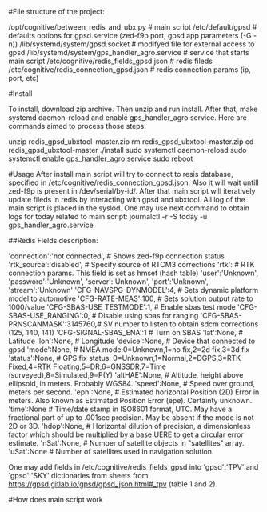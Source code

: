 #File structure of the project:

/opt/cognitive/between_redis_and_ubx.py      # main script
/etc/default/gpsd                            # defaults options for gpsd.service (zed-f9p port, gpsd app parameters (-G -n))
/lib/systemd/system/gpsd.socket              # modifyed file for external access to gpsd 
/lib/systemd/system/gps_handler_agro.service # service that starts main script
/etc/cognitive/redis_fields_gpsd.json        # redis fileds
/etc/cognitive/redis_connection_gpsd.json    # redis connection params (ip, port, etc)

#Install

To install, download zip archive. Then unzip and run install. After that, make systemd daemon-reload and enable gps_handler_agro service. Here are commands aimed to process those steps:

unzip redis_gpsd_ubxtool-master.zip
rm redis_gpsd_ubxtool-master.zip
cd redis_gpsd_ubxtool-master
./install
sudo systemctl daemon-reload
sudo systemctl enable gps_handler_agro.service
sudo reboot

#Usage
After install main script will try to connect to resis database, specified in /etc/cognitive/redis_connection_gpsd.json. Also it will wait untill zed-f9p is present in /dev/serial/by-id/. After that main script will iteratively update fileds in redis by interacting with gpsd and ubxtool. All log of the main script is placed in the syslod. One may use next command to obtain logs for today related to main script:
journalctl -r -S today -u gps_handler_agro.service 

##Redis
Fields description:

'connection':'not connected',  # Shows zed-f9p connection status
'rtk_source':'disabled',       # Specify source of RTCM3 corrections 
'rtk':                         # RTK connection params. This field is set as hmset (hash table)
    'user':'Unknown',
    'password':'Unknown',
    'server':'Unknown',
    'port':'Unknown',
    'stream':'Unknown'
'CFG-NAVSPG-DYNMODEL':4,       # Sets dynamic platform model to automotive
'CFG-RATE-MEAS':100,           # Sets solution output rate to 1000/value
'CFG-SBAS-USE_TESTMODE':1,     # Enable sbas test mode 
'CFG-SBAS-USE_RANGING':0,      # Disable using sbas for ranging 
'CFG-SBAS-PRNSCANMASK':3145760,# SV number to listen to obtain sdcm corrections (125, 140, 141)
'CFG-SIGNAL-SBAS_ENA':1        # Turn on SBAS
'lat':None,                    # Latitude
'lon':None,                    # Longitude
'device':None,                 # Device that connected to gpsd
'mode':None,                   # NMEA mode:0=Unknown,1=no fix,2=2d fix,3=3d fix
'status':None,                 # GPS fix status: 0=Unknown,1=Normal,2=DGPS,3=RTK Fixed,4=RTK Floating,5=DR,6=GNSSDR,7=Time (surveyed),8=Simulated,9=P(Y)
'altHAE':None,                 # Altitude, height above ellipsoid, in meters. Probably WGS84.
'speed':None,                  # Speed over ground, meters per second.
'eph':None,                    # Estimated horizontal Position (2D) Error in meters. Also known as Estimated Position Error (epe). Certainty unknown.
'time':None                    # Time/date stamp in ISO8601 format, UTC. May have a fractional part of up to .001sec precision. May be absent if the mode is not 2D or 3D.
'hdop':None,                   # Horizontal dilution of precision, a dimensionless factor which should be multiplied by a base UERE to get a circular error estimate.
'nSat':None,                   # Number of satellite objects in "satellites" array.
'uSat':None                    # Number of satellites used in navigation solution.

One may add fields in /etc/cognitive/redis_fields_gpsd into 'gpsd':'TPV' and 'gpsd':'SKY' dictionaries from sheets from https://gpsd.gitlab.io/gpsd/gpsd_json.html#_tpv (table 1 and 2).

#How does main script work

